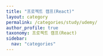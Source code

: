 ```yaml
---
title: "프로젝트 캠프(React)"
layout: category
permalink: /categories/study/udemy/
author_profile: true
taxonomy: 프로젝트 캠프(React)
sidebar:
  nav: "categories"
---
```

